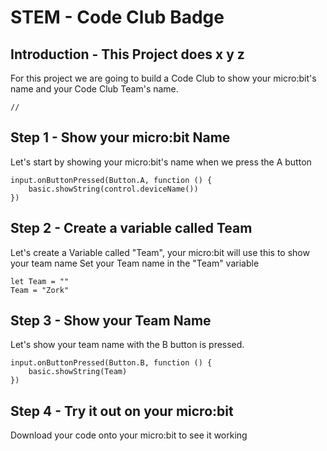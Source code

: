 # STEM - Code Club Badge
## Introduction - This Project does x y z 
For this project we are going to build a Code Club to show your micro:bit's name and your Code Club Team's name.
```template
//
```
## Step 1 - Show your micro:bit Name
Let's start by showing your micro:bit's name when we press the A button
```blocks
input.onButtonPressed(Button.A, function () {
    basic.showString(control.deviceName())
})
```
## Step 2 - Create a variable called Team
Let's create a Variable called "Team", your micro:bit will use this to show your team name
Set your Team name in the "Team" variable 
```blocks
let Team = ""
Team = "Zork"
```
## Step 3 - Show your Team Name
Let's show your team name with the B button is pressed.
```blocks
input.onButtonPressed(Button.B, function () {
    basic.showString(Team)
})
```
## Step 4 - Try it out on your micro:bit
Download your code onto your micro:bit to see it working

<script src="https://makecode.com/gh-pages-embed.js"></script><script>makeCodeRender("{{ site.makecode.home_url }}", "{{ site.github.owner_name }}/{{ site.github.repository_name }}");</script>

